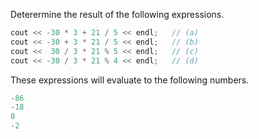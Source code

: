 Deterermine the result of the following expressions.  
```cpp
cout << -30 * 3 + 21 / 5 << endl;   // (a)
cout << -30 + 3 * 21 / 5 << endl;   // (b)
cout <<  30 / 3 * 21 % 5 << endl;   // (c)
cout << -30 / 3 * 21 % 4 << endl;   // (d)
```
These expressions will evaluate to the following numbers.  
```cpp
-86
-18
0
-2
```
